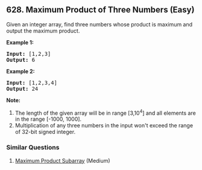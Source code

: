 <!--|This file generated by command(leetcode description); DO NOT EDIT.    |-->
<!--+----------------------------------------------------------------------+-->
<!--|@author    Openset <openset.wang@gmail.com>                           |-->
<!--|@link      https://github.com/openset                                 |-->
<!--|@home      https://github.com/openset/leetcode                        |-->
<!--+----------------------------------------------------------------------+-->

## 628. Maximum Product of Three Numbers (Easy)

<p>Given an integer array, find three numbers whose product is maximum and output the maximum product.</p>

<p><b>Example 1:</b><br />
<pre>
<b>Input:</b> [1,2,3]
<b>Output:</b> 6
</pre>
</p>

<p><b>Example 2:</b><br />
<pre>
<b>Input:</b> [1,2,3,4]
<b>Output:</b> 24
</pre>
</p>

<p><b>Note:</b><br>
<ol>
<li>The length of the given array will be in range [3,10<sup>4</sup>] and all elements are in the range [-1000, 1000].</li>
<li>Multiplication of any three numbers in the input won't exceed the range of 32-bit signed integer.</li>
</ol>
</p>

### Similar Questions
  1. [Maximum Product Subarray](https://github.com/openset/leetcode/tree/master/problems/maximum-product-subarray) (Medium)
